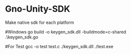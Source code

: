 # Gno-Unity-SDK
Make native sdk for each platform

#Windows
go build -o keygen_sdk.dll -buildmode=c-shared .\keygen_sdk.go

#For Test
gcc -o test test.c ./keygen_sdk.dll
./test.exe